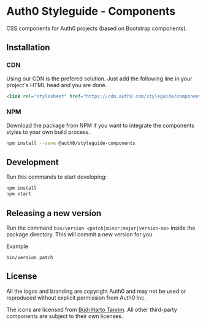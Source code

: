 # Auth0 Styleguide - Components

CSS components for Auth0 projects (based on Bootstrap components).

## Installation

### CDN

Using our CDN is the prefered solution. Just add the following line in your project's HTML head and you are done.

```html
<link rel="stylesheet" href="https://cdn.auth0.com/styleguide/components/1.0.8/components.min.css" />
```

### NPM

Download the package from NPM if you want to integrate the components styles to your own build process.

```bash
npm install --save @auth0/styleguide-components
```

## Development

Run this commands to start developing:

```bash
npm install
npm start
```

## Releasing a new version

Run the command `bin/version <patch|minor|major|version-no>` inside the package directory. This will commit a new version for you.

Example
```
bin/version patch
```

## License

All the logos and branding are copyright Auth0 and may not be used or reproduced without explicit permission from Auth0 Inc.

The icons are licensed from [Budi Harto Tanrim](http://budicon.buditanrim.co/). All other third-party components are subject to their own licenses.
